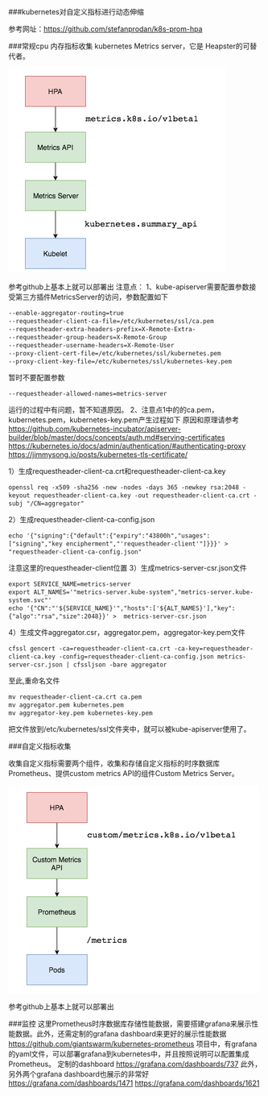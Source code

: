###kubernetes对自定义指标进行动态伸缩

参考网址：https://github.com/stefanprodan/k8s-prom-hpa

###常规cpu 内存指标收集
kubernetes Metrics server，它是 Heapster的可替代者。

![MetricsServer](./autoscale/MetricsServer.png "MetricsServer")

参考github上基本上就可以部署出
注意点：
1、kube-apiserver需要配置参数接受第三方插件MetricsServer的访问，参数配置如下
```
--enable-aggregator-routing=true
--requestheader-client-ca-file=/etc/kubernetes/ssl/ca.pem
--requestheader-extra-headers-prefix=X-Remote-Extra-
--requestheader-group-headers=X-Remote-Group
--requestheader-username-headers=X-Remote-User
--proxy-client-cert-file=/etc/kubernetes/ssl/kubernetes.pem
--proxy-client-key-file=/etc/kubernetes/ssl/kubernetes-key.pem
```
暂时不要配置参数
```
--requestheader-allowed-names=metrics-server
```
运行的过程中有问题，暂不知道原因。
2、注意点1中的的ca.pem，kubernetes.pem，kubernetes-key.pem产生过程如下
原因和原理请参考
https://github.com/kubernetes-incubator/apiserver-builder/blob/master/docs/concepts/auth.md#serving-certificates
https://kubernetes.io/docs/admin/authentication/#authenticating-proxy
https://jimmysong.io/posts/kubernetes-tls-certificate/

1）生成requestheader-client-ca.crt和requestheader-client-ca.key
```
openssl req -x509 -sha256 -new -nodes -days 365 -newkey rsa:2048 -keyout requestheader-client-ca.key -out requestheader-client-ca.crt -subj "/CN=aggregator"
```
2）生成requestheader-client-ca-config.json
```
echo '{"signing":{"default":{"expiry":"43800h","usages":["signing","key encipherment","'requestheader-client'"]}}}' > "requestheader-client-ca-config.json"
```
注意这里的requestheader-client位置
3）生成metrics-server-csr.json文件
```
export SERVICE_NAME=metrics-server
export ALT_NAMES='"metrics-server.kube-system","metrics-server.kube-system.svc"'
echo '{"CN":"'${SERVICE_NAME}'","hosts":['${ALT_NAMES}'],"key":{"algo":"rsa","size":2048}}' >  metrics-server-csr.json
```
4）生成文件aggregator.csr，aggregator.pem，aggregator-key.pem文件
```
cfssl gencert -ca=requestheader-client-ca.crt -ca-key=requestheader-client-ca.key -config=requestheader-client-ca-config.json metrics-server-csr.json | cfssljson -bare aggregator
```
至此,重命名文件
```
mv requestheader-client-ca.crt ca.pem
mv aggregator.pem kubernetes.pem
mv aggregator-key.pem kubernetes-key.pem
```
把文件放到/etc/kubernetes/ssl文件夹中，就可以被kube-apiserver使用了。

###自定义指标收集

收集自定义指标需要两个组件，收集和存储自定义指标的时序数据库 Prometheus、提供custom metrics API的组件Custom Metrics Server。

![CustomMetricsServer](./autoscale/CustomMetricsServer.png "CustomMetricsServer")

参考github上基本上就可以部署出

###监控
这里Prometheus时序数据库存储性能数据，需要搭建grafana来展示性能数据。此外，还需定制的grafana dashboard来更好的展示性能数据
https://github.com/giantswarm/kubernetes-prometheus
项目中，有grafana的yaml文件，可以部署grafana到kubernetes中，并且按照说明可以配置集成Prometheus。
定制的dashboard
https://grafana.com/dashboards/737
此外，另外两个grafana dashboard也展示的非常好
https://grafana.com/dashboards/1471
https://grafana.com/dashboards/1621
